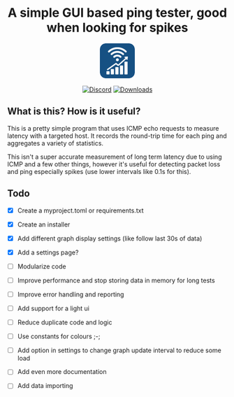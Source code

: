 <h1 align="center">
A simple GUI based ping tester, good when looking for spikes
</h1>



<div align="center">

![pl_logo](https://raw.githubusercontent.com/fivepandasna/Ping-Poller/main/assets/icons/icon-80.png)

[![Discord](https://img.shields.io/badge/Discord-FivePandas-9089DA?logo=discord&style=for-the-badge)](https://discord.com/users/628709323068932125)
[![Downloads](https://img.shields.io/github/downloads/fivepandasna/Ping-Poller/total?label=downloads&color=208a19&logo=github&style=for-the-badge)](https://github.com/fivepandasna/Ping-Poller/releases)
</div>

## What is this? How is it useful?

This is a pretty simple program that uses ICMP echo requests to measure latency with a targeted host. It records the round-trip time for each ping and aggregates a variety of statistics. 

This isn't a super accurate measurement of long term latency due to using ICMP and a few other things, however it's useful for detecting packet loss and ping especially spikes (use lower intervals like 0.1s for this). 

## Todo

- [x] Create a myproject.toml or requirements.txt
- [x] Create an installer
- [x] Add different graph display settings (like follow last 30s of data)
- [x] Add a settings page?
- [ ] Modularize code
- [ ] Improve performance and stop storing data in memory for long tests
- [ ] Improve error handling and reporting
- [ ] Add support for a light ui
- [ ] Reduce duplicate code and logic
- [ ] Use constants for colours ;-;
- [ ] Add option in settings to change graph update interval to reduce some load
- [ ] Add even more documentation
- [ ] Add data importing
 
